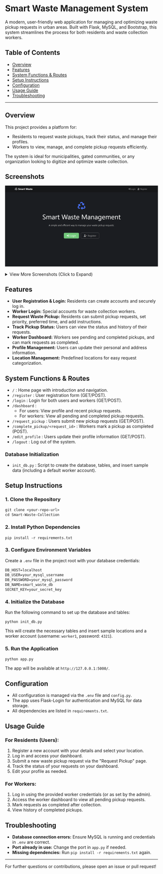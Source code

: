 # Smart Waste Management System

A modern, user-friendly web application for managing and optimizing waste pickup requests in urban areas. Built with Flask, MySQL, and Bootstrap, this system streamlines the process for both residents and waste collection workers.

## Table of Contents
- [Overview](#overview)
- [Features](#features)
- [System Functions & Routes](#system-functions--routes)
- [Setup Instructions](#setup-instructions)
- [Configuration](#configuration)
- [Usage Guide](#usage-guide)
- [Troubleshooting](#troubleshooting)

---

## Overview
This project provides a platform for:
- Residents to request waste pickups, track their status, and manage their profiles.
- Workers to view, manage, and complete pickup requests efficiently.

The system is ideal for municipalities, gated communities, or any organization looking to digitize and optimize waste collection.

## Screenshots

![Home Page](screenshots/home.png)
<details>
  <summary>View More Screenshots (Click to Expand)</summary>

  ### Login Page

  ![Login Page](screenshots/login.png)

  ### Registation Page

  ![Register Page](screenshots/register.png)

  ### User Dashboard

  ![User Dashboard](screenshots/user.png)

  ### Pickup Request

  ![Pickup Request](screenshots/pickup.png)

  ### Worker Dashboard

  ![Worker Dashboard](screenshots/worker.png)

</details>

## Features
- **User Registration & Login:** Residents can create accounts and securely log in.
- **Worker Login:** Special accounts for waste collection workers.
- **Request Waste Pickup:** Residents can submit pickup requests, set priority, preferred time, and add instructions.
- **Track Pickup Status:** Users can view the status and history of their requests.
- **Worker Dashboard:** Workers see pending and completed pickups, and can mark requests as completed.
- **Profile Management:** Users can update their personal and address information.
- **Location Management:** Predefined locations for easy request categorization.

## System Functions & Routes
- `/` : Home page with introduction and navigation.
- `/register` : User registration form (GET/POST).
- `/login` : Login for both users and workers (GET/POST).
- `/dashboard` :
  - For users: View profile and recent pickup requests.
  - For workers: View all pending and completed pickup requests.
- `/request_pickup` : Users submit new pickup requests (GET/POST).
- `/complete_pickup/<request_id>` : Workers mark a pickup as completed (POST).
- `/edit_profile` : Users update their profile information (GET/POST).
- `/logout` : Log out of the system.

### Database Initialization
- `init_db.py` : Script to create the database, tables, and insert sample data (including a default worker account).

## Setup Instructions

### 1. Clone the Repository
```
git clone <your-repo-url>
cd Smart-Waste-Collection
```

### 2. Install Python Dependencies
```
pip install -r requirements.txt
```

### 3. Configure Environment Variables
Create a `.env` file in the project root with your database credentials:
```
DB_HOST=localhost
DB_USER=your_mysql_username
DB_PASSWORD=your_mysql_password
DB_NAME=smart_waste_db
SECRET_KEY=your_secret_key
```

### 4. Initialize the Database
Run the following command to set up the database and tables:
```
python init_db.py
```
This will create the necessary tables and insert sample locations and a worker account (username: `worker1`, password: `4321`).

### 5. Run the Application
```
python app.py
```
The app will be available at `http://127.0.0.1:5000/`.

## Configuration
- All configuration is managed via the `.env` file and `config.py`.
- The app uses Flask-Login for authentication and MySQL for data storage.
- All dependencies are listed in `requirements.txt`.

## Usage Guide
### For Residents (Users):
1. Register a new account with your details and select your location.
2. Log in and access your dashboard.
3. Submit a new waste pickup request via the "Request Pickup" page.
4. Track the status of your requests on your dashboard.
5. Edit your profile as needed.

### For Workers:
1. Log in using the provided worker credentials (or as set by the admin).
2. Access the worker dashboard to view all pending pickup requests.
3. Mark requests as completed after collection.
4. View history of completed pickups.

## Troubleshooting
- **Database connection errors:** Ensure MySQL is running and credentials in `.env` are correct.
- **Port already in use:** Change the port in `app.py` if needed.
- **Missing dependencies:** Run `pip install -r requirements.txt` again.

---

For further questions or contributions, please open an issue or pull request! 